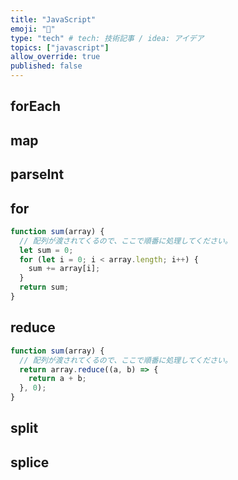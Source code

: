 ```yaml
---
title: "JavaScript"
emoji: "📌"
type: "tech" # tech: 技術記事 / idea: アイデア
topics: ["javascript"]
allow_override: true
published: false
---
```


## forEach

## map
## parseInt
## for
```js
function sum(array) {
  // 配列が渡されてくるので、ここで順番に処理してください。  
  let sum = 0;
  for (let i = 0; i < array.length; i++) {
    sum += array[i];
  }
  return sum;
}
```

## reduce
```js
function sum(array) {
  // 配列が渡されてくるので、ここで順番に処理してください。  
  return array.reduce((a, b) => {
    return a + b;
  }, 0);
}
```
## split
## splice